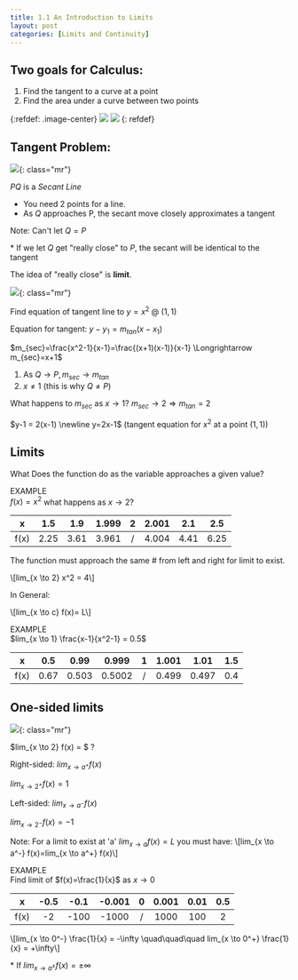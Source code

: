 ```yaml
---
title: 1.1 An Introduction to Limits
layout: post
categories: [Limits and Continuity]
---
```


## Two goals for Calculus:
1. Find the tangent to a curve at a point
2. Find the area under a curve between two points
 
{:refdef: .image-center}
![](/assets/img/1.jpg#inline3)
![](/assets/img/2.jpg#inline3)
{: refdef}

## Tangent Problem:

![](/assets/img/3.jpg){: class="mr"}

$PQ$ is a *Secant Line*

- You need 2 points for a line.
- As $Q$ approaches P, the secant move closely approximates a tangent

Note: Can't let $Q = P$

\* If we let $Q$ get "really close" to $P$, the secant will be identical to the tangent

The idea of "really close" is **limit**.

<p class="clearfix"></p>

![](/assets/img/4.jpg){: class="mr"}

Find equation of tangent line to $y=x^2$ @ $(1, 1)$

Equation for tangent: $y-y_1=m_{tan}(x-x_1)$

$m_{sec}=\frac{x^2-1}{x-1}=\frac{(x+1)(x-1)}{x-1} \Longrightarrow m_{sec}=x+1$

1. As $Q \longrightarrow P, m_{sec} \longrightarrow m_{tan}$
2. $x \ne 1$ (this is why $Q \ne P$)

What happens to $m_{sec}$ as $x \longrightarrow 1$?
$m_{sec} \longrightarrow 2 \Longrightarrow m_{tan}=2$

$y-1 = 2(x-1) \newline
y=2x-1$ (tangent equation for $x^2$ at a point $(1,1)$)

<p class="clearfix"></p>

## Limits
What Does the function do as the variable approaches a given value?

EXAMPLE\
$f(x)=x^2$ what happens as $x \longrightarrow 2$?

|   x  |  1.5 |  1.9 | 1.999 | 2 | 2.001 |  2.1 |  2.5 |
|:----:|:----:|:----:|:-----:|:-:|:-----:|:----:|:----:|
| f(x) | 2.25 | 3.61 | 3.961 | / | 4.004 | 4.41 | 6.25 |

The function must approach the same # from left and right for limit to exist.

\\[lim_{x \to 2} x^2 = 4\\]

In General:

\\[lim_{x \to c} f(x)= L\\]

EXAMPLE\
$lim_{x \to 1} \frac{x-1}{x^2-1} = 0.5$

|   x  |  0.5 |  0.99 |  0.999 | 1 | 1.001 |  1.01 | 1.5 |
|:----:|:----:|:-----:|:------:|:-:|:-----:|:-----:|:---:|
| f(x) | 0.67 | 0.503 | 0.5002 | / | 0.499 | 0.497 | 0.4 |



## One-sided limits
![](/assets/img/5.jpg){: class="mr"}

$lim_{x \to 2} f(x) = $ ?

Right-sided: $lim_{x \to a^+} f(x)$

$lim_{x \to 2^+} f(x)=1$

Left-sided: $lim_{x \to a^-} f(x)$

$lim_{x \to 2^-} f(x)=-1$

Note: For a limit to exist at 'a' $lim_{x \to a} f(x)=L$ you must have:
\\[lim_{x \to a^-} f(x)=lim_{x \to a^+} f(x)\\]

<p class="clearfix"></p>

EXAMPLE\
Find limit of $f(x)=\frac{1}{x}$ as $x \rightarrow 0$

|   x  | -0.5 | -0.1 | -0.001 | 0 | 0.001 | 0.01 | 0.5 |
|:----:|:----:|:----:|:------:|:-:|:-----:|:----:|:---:|
| f(x) |  -2  | -100 |  -1000 | / |  1000 |  100 |  2  |

\\[lim_{x \to 0^-} \frac{1}{x} = -\infty \quad\quad\quad 
lim_{x \to 0^+} \frac{1}{x} = +\infty\\]

\* If $lim_{x \to a^\pm} f(x) = \pm\infty$
